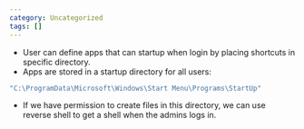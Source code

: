 ```yaml
---
category: Uncategorized
tags: []
---
```

- User can define apps that can startup when login by placing shortcuts in specific directory.
- Apps are stored in a startup directory for all users:
```powershell
"C:\ProgramData\Microsoft\Windows\Start Menu\Programs\StartUp"
```
- If we have permission to create files in this directory, we can use reverse shell to get a shell when the admins logs in. 